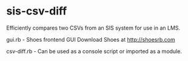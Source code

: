 sis-csv-diff
============

Efficiently compares two CSVs from an SIS system for use in an LMS.

gui.rb - Shoes frontend GUI
Download Shoes at http://shoesrb.com

csv-diff.rb - Can be used as a console script or imported as a module.
